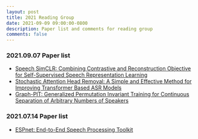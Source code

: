 ```yaml
---
layout: post
title: 2021 Reading Group
date: 2021-09-09 09:00:00-0800
description: Paper list and comments for reading group
comments: false
---
```


### 2021.09.07 Paper list
- [Speech SimCLR: Combining Contrastive and Reconstruction Objective for Self-Supervised Speech Representation Learning](https://www.isca-speech.org/archive/interspeech_2021/jiang21_interspeech.html)
- [Stochastic Attention Head Removal: A Simple and Effective Method for Improving Transformer Based ASR Models](https://www.isca-speech.org/archive/interspeech_2021/zhang21p_interspeech.html)
- [Graph-PIT: Generalized Permutation Invariant Training for Continuous Separation of Arbitrary Numbers of Speakers](https://www.isca-speech.org/archive/interspeech_2021/neumann21_interspeech.html)

### 2021.07.14 Paper list
- [ESPnet: End-to-End Speech Processing Toolkit](https://arxiv.org/abs/1804.00015)
